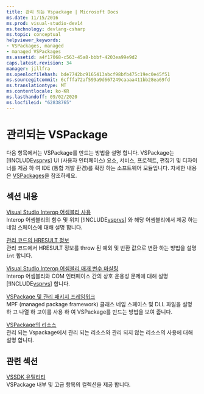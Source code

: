 ```yaml
---
title: 관리 되는 Vspackage | Microsoft Docs
ms.date: 11/15/2016
ms.prod: visual-studio-dev14
ms.technology: devlang-csharp
ms.topic: conceptual
helpviewer_keywords:
- VSPackages, managed
- managed VSPackages
ms.assetid: a4f17068-c563-45a8-bbbf-4203ea99e9d2
caps.latest.revision: 34
manager: jillfra
ms.openlocfilehash: bde7742bc9165413abcf98bfb475c19ec0e45f51
ms.sourcegitcommit: 6cfffa72af599a9d667249caaaa411bb28ea69fd
ms.translationtype: MT
ms.contentlocale: ko-KR
ms.lasthandoff: 09/02/2020
ms.locfileid: "62838765"
---
```

# <a name="managed-vspackages"></a>관리되는 VSPackage
다음 항목에서는 VSPackage를 만드는 방법을 설명 합니다. VSPackage는 [!INCLUDE[vsprvs](../includes/vsprvs-md.md)] UI (사용자 인터페이스) 요소, 서비스, 프로젝트, 편집기 및 디자이너를 제공 하 여 IDE (통합 개발 환경)를 확장 하는 소프트웨어 모듈입니다. 자세한 내용은 [VSPackages](../extensibility/internals/vspackages.md)을 참조하세요.  
  
## <a name="in-this-section"></a>섹션 내용  
 [Visual Studio Interop 어셈블리 사용](../extensibility/internals/using-visual-studio-interop-assemblies.md)  
 Interop 어셈블리의 함수 및 위치 [!INCLUDE[vsprvs](../includes/vsprvs-md.md)] 와 해당 어셈블리에서 제공 하는 네임 스페이스에 대해 설명 합니다.  
  
 [관리 코드의 HRESULT 정보](../misc/hresult-information-in-managed-code.md)  
 관리 코드에서 HRESULT 정보를 throw 된 예외 및 반환 값으로 변환 하는 방법을 설명 `int` 합니다.  
  
 [Visual Studio Interop 어셈블리 매개 변수 마샬링](../misc/visual-studio-interop-assembly-parameter-marshaling.md)  
 Interop 어셈블리와 COM 인터페이스 간의 상호 운용성 문제에 대해 설명 [!INCLUDE[vsprvs](../includes/vsprvs-md.md)] 합니다.  
  
 [VSPackage 및 관리 패키지 프레임워크](../misc/vspackages-and-the-managed-package-framework.md)  
 MPF (managed package framework) 클래스 네임 스페이스 및 DLL 파일을 설명 하 고 나열 하 고이를 사용 하 여 VSPackage를 만드는 방법을 보여 줍니다.  
  
 [VSPackage의 리소스](../extensibility/internals/resources-in-vspackages.md)  
 관리 되는 Vspackage에서 관리 되는 리소스와 관리 되지 않는 리소스의 사용에 대해 설명 합니다.  
  
## <a name="related-sections"></a>관련 섹션  
 [VSSDK 유틸리티](../extensibility/internals/vssdk-utilities.md)  
 VSPackage 내부 및 고급 항목의 컬렉션을 제공 합니다.